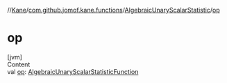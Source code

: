 //[Kane](../../index.md)/[com.github.jomof.kane.functions](../index.md)/[AlgebraicUnaryScalarStatistic](index.md)/[op](op.md)



# op  
[jvm]  
Content  
val [op](op.md): [AlgebraicUnaryScalarStatisticFunction](../-algebraic-unary-scalar-statistic-function/index.md)  



